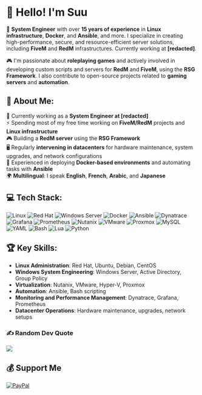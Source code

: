 # 👋 Hello! I'm Suu

🚀 **System Engineer** with over **15 years of experience** in **Linux infrastructure**, **Docker**, and **Ansible**, and more. I specialize in creating high-performance, secure, and resource-efficient server solutions, including **FiveM** and **RedM** infrastructures. Currently working at **[redacted]**.

🎮 I'm passionate about **roleplaying games** and actively involved in developing custom scripts and servers for **RedM** and **FiveM**, using the **RSG Framework**. I also contribute to open-source projects related to **gaming servers** and **automation**.

## 💫 About Me:
🔭 Currently working as a **System Engineer at [redacted]**  
⚡ Spending most of my free time working on **FiveM/RedM** projects and **Linux infrastructure**  
🎮 Building a **RedM server** using the **RSG Framework**  
🖥️ Regularly **intervening in datacenters** for hardware maintenance, system upgrades, and network configurations  
🔧 Experienced in deploying **Docker-based environments** and automating tasks with **Ansible**  
🌍 **Multilingual**: I speak **English**, **French**, **Arabic**, and **Japanese**

## 💻 Tech Stack:
<img src="https://img.shields.io/badge/Linux-FCC624?style=for-the-badge&logo=linux&logoColor=black" alt="Linux" />
<img src="https://img.shields.io/badge/Red%20Hat-EE0000?style=for-the-badge&logo=redhat&logoColor=white" alt="Red Hat" />
<img src="https://img.shields.io/badge/Windows%20Server-0078D6?style=for-the-badge&logo=windows&logoColor=white" alt="Windows Server" />
<img src="https://img.shields.io/badge/Docker-2496ED?style=for-the-badge&logo=docker&logoColor=white" alt="Docker" />
<img src="https://img.shields.io/badge/Ansible-EE0000?style=for-the-badge&logo=ansible&logoColor=white" alt="Ansible" />
<img src="https://img.shields.io/badge/Dynatrace-0091FF?style=for-the-badge&logo=dynatrace&logoColor=white" alt="Dynatrace" />
<img src="https://img.shields.io/badge/Grafana-F46800?style=for-the-badge&logo=grafana&logoColor=white" alt="Grafana" />
<img src="https://img.shields.io/badge/Prometheus-E6522C?style=for-the-badge&logo=prometheus&logoColor=white" alt="Prometheus" />
<img src="https://img.shields.io/badge/Nutanix-02457A?style=for-the-badge&logo=nutanix&logoColor=white" alt="Nutanix" />
<img src="https://img.shields.io/badge/VMware-607078?style=for-the-badge&logo=vmware&logoColor=white" alt="VMware" />
<img src="https://img.shields.io/badge/Proxmox-E57000?style=for-the-badge&logo=proxmox&logoColor=white" alt="Proxmox" />
<img src="https://img.shields.io/badge/MySQL-4479A1?style=for-the-badge&logo=mysql&logoColor=white" alt="MySQL" />
<img src="https://img.shields.io/badge/YAML-CB171E?style=for-the-badge&logo=yaml&logoColor=white" alt="YAML" />
<img src="https://img.shields.io/badge/Bash-4EAA25?style=for-the-badge&logo=gnu-bash&logoColor=white" alt="Bash" />
<img src="https://img.shields.io/badge/Lua-2C2D72?style=for-the-badge&logo=lua&logoColor=white" alt="Lua" />
<img src="https://img.shields.io/badge/Python-3776AB?style=for-the-badge&logo=python&logoColor=ffdd54" alt="Python" />

## 🏆 Key Skills:
- **Linux Administration**: Red Hat, Ubuntu, Debian, CentOS  
- **Windows System Engineering**: Windows Server, Active Directory, Group Policy  
- **Virtualization**: Nutanix, VMware, Hyper-V, Proxmox  
- **Automation**: Ansible, Bash scripting  
- **Monitoring and Performance Management**: Dynatrace, Grafana, Prometheus  
- **Datacenter Operations**: Hardware maintenance, upgrades, network setups

### ✍️ Random Dev Quote
![](https://quotes-github-readme.vercel.app/api?type=horizontal&theme=radical)

## 💰 Support Me
[![PayPal](https://img.shields.io/badge/PayPal-00457C?style=for-the-badge&logo=paypal&logoColor=white)](https://paypal.me/your-paypal)
